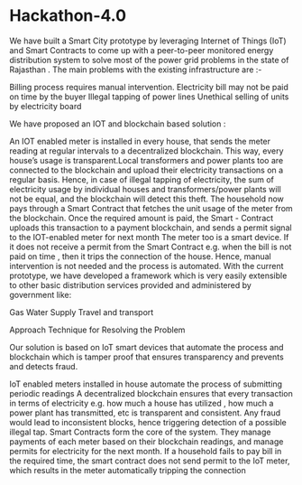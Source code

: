 # Hackathon-4.0
We have built a Smart City prototype by leveraging Internet of Things (IoT) and Smart Contracts to come up with a peer-to-peer monitored energy distribution system to solve most of the power grid problems in the state of Rajasthan . The main problems with the existing infrastructure are :-

Billing process requires manual intervention.
Electricity bill may not be paid on time by the buyer
Illegal tapping of power lines
Unethical selling of units by electricity board

We have proposed an IOT and blockchain based solution :

An IOT enabled meter is installed in every house, that sends the meter reading at regular intervals to a decentralized blockchain. This way, every house’s usage is transparent.Local transformers and power plants too are connected to the blockchain and upload their electricity transactions on a regular basis. Hence, in case of illegal tapping of electricity, the sum of electricity usage by individual houses and transformers/power plants will not be equal, and the blockchain will detect this theft.
The household now pays through a Smart Contract that fetches the unit usage of the meter from the blockchain. Once the required amount is paid, the Smart - Contract uploads this transaction to a payment blockchain, and sends a permit signal to the IOT-enabled meter for next month The meter too is a smart device. If it does not receive a permit from the Smart Contract e.g. when the bill is not paid on time , then it trips the connection of the house. Hence, manual intervention is not needed and the process is automated.
With the current prototype, we have developed a framework which is very easily extensible to other basic distribution services provided and administered by government like:

Gas
Water Supply
Travel and transport

Approach Technique for Resolving the Problem 

Our solution is based on IoT smart devices that automate the process and blockchain which is tamper proof that ensures transparency and prevents and detects fraud. 

IoT enabled meters installed in house automate the process of submitting periodic readings
A decentralized blockchain ensures that every transaction in terms of electricity e.g. how much a house has utilized , how much a power plant has transmitted, etc is transparent and consistent. Any fraud would lead to inconsistent blocks, hence triggering detection of a possible illegal tap.
Smart Contracts form the core of the system. They manage payments of each meter based on their blockchain readings, and manage permits for electricity for the next month. If a household fails to pay bill in the required time, the smart contract does not send permit to the IoT meter, which results in the meter automatically tripping the connection
